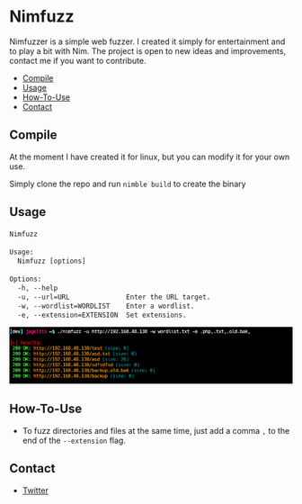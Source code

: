 # Nimfuzz
Nimfuzzer is a simple web fuzzer. I created it simply for entertainment and to play a bit with Nim.
The project is open to new ideas and improvements, contact me if you want to contribute.
- [Compile](#compile)
- [Usage](#usage)
- [How-To-Use](#how-to-use)
- [Contact](#contact)

## Compile
At the moment I have created it for linux, but you can modify it for your own use.

Simply clone the repo and run `nimble build` to create the binary

## Usage
```
Nimfuzz

Usage:
  Nimfuzz [options]

Options:
  -h, --help
  -u, --url=URL              Enter the URL target.
  -w, --wordlist=WORDLIST    Enter a wordlist.    
  -e, --extension=EXTENSION  Set extensions.      
```

![example](images/nimfuzz.png)

## How-To-Use
- To fuzz directories and files at the same time, just add a comma `,` to the end of the `--extension` flag.

## Contact

- [Twitter](https://twitter.com/jagelit0) 
